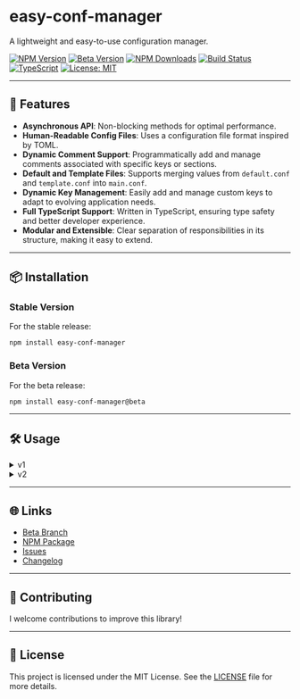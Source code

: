 # easy-conf-manager

A lightweight and easy-to-use configuration manager.

[![NPM Version](https://img.shields.io/npm/v/easy-conf-manager.svg?style=flat)](https://www.npmjs.com/package/easy-conf-manager)
[![Beta Version](https://img.shields.io/npm/v/easy-conf-manager/beta.svg?label=beta&color=orange)](https://www.npmjs.com/package/easy-conf-manager/v/beta)
[![NPM Downloads](https://img.shields.io/npm/dt/easy-conf-manager.svg?style=flat)](https://www.npmjs.com/package/easy-conf-manager)
[![Build Status](https://github.com/unterdrueckt/easy-conf-manager/actions/workflows/release.yml/badge.svg)](https://github.com/unterdrueckt/easy-conf-manager/actions)
[![TypeScript](https://img.shields.io/badge/TypeScript-%E2%9C%94-blue)](https://www.typescriptlang.org/)
[![License: MIT](https://img.shields.io/badge/License-MIT-blue.svg)](https://opensource.org/licenses/MIT)

---

## 🚀 Features

- **Asynchronous API**: Non-blocking methods for optimal performance.
- **Human-Readable Config Files**: Uses a configuration file format inspired by TOML.
- **Dynamic Comment Support**: Programmatically add and manage comments associated with specific keys or sections.
- **Default and Template Files**: Supports merging values from `default.conf` and `template.conf` into `main.conf`.
- **Dynamic Key Management**: Easily add and manage custom keys to adapt to evolving application needs.
- **Full TypeScript Support**: Written in TypeScript, ensuring type safety and better developer experience.
- **Modular and Extensible**: Clear separation of responsibilities in its structure, making it easy to extend.

---

## 📦 Installation

### Stable Version

For the stable release:

```bash
npm install easy-conf-manager
```

### Beta Version

For the beta release:

```bash
npm install easy-conf-manager@beta
```

---

## 🛠️ Usage

<details>
<summary>v1</summary>

### Basic Example

```typescript
import globalConfigManager from "easy-conf-manager";

// Set a configuration value
globalConfigManager.set("AppSettings.apiKey", "api-key");

// Get a configuration value
const apiKey = globalConfigManager.get("AppSettings.apiKey");
console.log("API Key:", apiKey);

// Modify a configuration value and add a comment
globalConfigManager.set(
  "AppSettings.apiKey",
  "your-api-key",
  "This is the setting for your app's API key."
);
```

### Resulting `config.conf` File
After running the above code, the `config.conf` file is auto-generated in the `/config` directory:

```toml
[AppSettings]
# This is the setting for your app's API key.
apiKey = "your-api-key"
```

---

### Default Configuration

Set default values by creating a `default.conf` file in `/config`:

```toml
[AppSettings]
appKey = "your-default-value"
```

</details>

<details>
<summary>v2</summary>

### Basic Example
```typescript
import { globalConfigManager } from "easy-conf-manager";

(async () => {
  // Set a configuration value with a comment
  await globalConfigManager.set("AppSettings.apiKey", "your-api-key", "API key for external service");

  // Get a configuration value
  const apiKey = await globalConfigManager.get("AppSettings.apiKey");
  console.log("API Key:", apiKey);

  // Retrieve comments for a specific key
  const comments = await globalConfigManager.getComment("AppSettings.apiKey");
  console.log("Comments:", comments);
})();
```

After running this code, the `main.conf` file in `/config` would look like this:

```toml
[AppSettings]
# API key for external service
apiKey="your-api-key"
```

---
### Default Configuration

You can provide default values using a `default.conf` file in the `/config` directory:

```toml
[AppSettings]
apiKey="default-api-key"
```

If `main.conf` is missing, `easy-conf-manager` will create it by merging values from `default.conf` and `template.conf` (if available).
---
### Advanced Features
#### Comments Management
Easily add and retrieve comments programmatically:
```typescript
await globalConfigManager.set("Database.port", 5432, "Port for database connection");
const portComment = await globalConfigManager.getComment("Database.port");
console.log("Comment for Database.port:", portComment);
```
---
## API Reference
### GET
```ts
get(key?: string): Promise<any>
```
Retrieves a configuration value or section.
- **`key`**: The key to retrieve in `section.subkey` format. If omitted, returns the entire configuration.
### GET COMMENT
```ts
getComment(key: string): Promise<string[] | undefined>
```
Retrieves comments associated with a specific key or section.
- **`key`**: The key or section to retrieve comments for.
### SET
```ts
set(key: string, value: any, comment?: string | string[]): Promise<void>
```
Sets a value for a specific key. Optionally adds a comment.
- **`key`**: The configuration key in `section.subkey` format (e.g., `AppSettings.apiKey`).
- **`value`**: The value to set.
- **`comment`** (optional): A single comment or an array of comments.
---
## Configuration Files
By default, `easy-conf-manager` looks for the following files in the `/config` directory:
- **`default.conf`**: Contains default values.
- **`main.conf`**: The main configuration file. Created automatically if it doesn’t exist.
- **`template.conf`**: Used as a fallback when creating `main.conf`.

</details>



---

## 🌐 Links

- [Beta Branch](https://github.com/unterdrueckt/easy-conf-manager/tree/beta)
- [NPM Package](https://www.npmjs.com/package/easy-conf-manager)
- [Issues](https://github.com/unterdrueckt/easy-conf-manager/issues)
- [Changelog](https://github.com/unterdrueckt/easy-conf-manager/releases)

---

## 🤝 Contributing

I welcome contributions to improve this library!

---

## 📜 License

This project is licensed under the MIT License. See the [LICENSE](LICENSE) file for more details.

